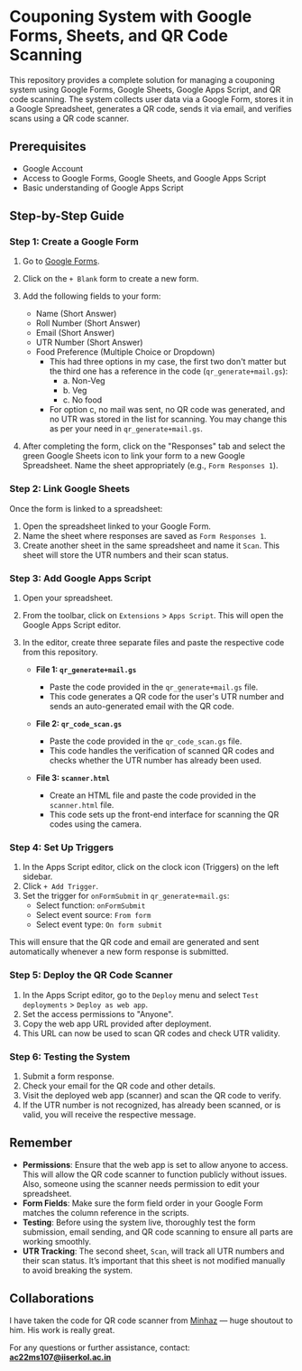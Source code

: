 # Couponing System with Google Forms, Sheets, and QR Code Scanning

This repository provides a complete solution for managing a couponing system using Google Forms, Google Sheets, Google Apps Script, and QR code scanning. The system collects user data via a Google Form, stores it in a Google Spreadsheet, generates a QR code, sends it via email, and verifies scans using a QR code scanner.

## Prerequisites

- Google Account
- Access to Google Forms, Google Sheets, and Google Apps Script
- Basic understanding of Google Apps Script

## Step-by-Step Guide

### Step 1: Create a Google Form

1. Go to [Google Forms](https://forms.google.com).
2. Click on the `+ Blank` form to create a new form.
3. Add the following fields to your form:
   - Name (Short Answer)
   - Roll Number (Short Answer)
   - Email (Short Answer)
   - UTR Number (Short Answer)
   - Food Preference (Multiple Choice or Dropdown)
     - This had three options in my case, the first two don't matter but the third one has a reference in the code (`qr_generate+mail.gs`):
       - a. Non-Veg
       - b. Veg
       - c. No food
     - For option c, no mail was sent, no QR code was generated, and no UTR was stored in the list for scanning. You may change this as per your need in `qr_generate+mail.gs`.
   
4. After completing the form, click on the "Responses" tab and select the green Google Sheets icon to link your form to a new Google Spreadsheet. Name the sheet appropriately (e.g., `Form Responses 1`).

### Step 2: Link Google Sheets

Once the form is linked to a spreadsheet:

1. Open the spreadsheet linked to your Google Form.
2. Name the sheet where responses are saved as `Form Responses 1`.
3. Create another sheet in the same spreadsheet and name it `Scan`. This sheet will store the UTR numbers and their scan status.

### Step 3: Add Google Apps Script

1. Open your spreadsheet.
2. From the toolbar, click on `Extensions` > `Apps Script`. This will open the Google Apps Script editor.
3. In the editor, create three separate files and paste the respective code from this repository.

   - **File 1: `qr_generate+mail.gs`**
     - Paste the code provided in the `qr_generate+mail.gs` file.
     - This code generates a QR code for the user's UTR number and sends an auto-generated email with the QR code.
   
   - **File 2: `qr_code_scan.gs`**
     - Paste the code provided in the `qr_code_scan.gs` file.
     - This code handles the verification of scanned QR codes and checks whether the UTR number has already been used.

   - **File 3: `scanner.html`**
     - Create an HTML file and paste the code provided in the `scanner.html` file.
     - This code sets up the front-end interface for scanning the QR codes using the camera.

### Step 4: Set Up Triggers

1. In the Apps Script editor, click on the clock icon (Triggers) on the left sidebar.
2. Click `+ Add Trigger`.
3. Set the trigger for `onFormSubmit` in `qr_generate+mail.gs`:
   - Select function: `onFormSubmit`
   - Select event source: `From form`
   - Select event type: `On form submit`
   
This will ensure that the QR code and email are generated and sent automatically whenever a new form response is submitted.

### Step 5: Deploy the QR Code Scanner

1. In the Apps Script editor, go to the `Deploy` menu and select `Test deployments` > `Deploy as web app`.
2. Set the access permissions to "Anyone".
3. Copy the web app URL provided after deployment.
4. This URL can now be used to scan QR codes and check UTR validity.

### Step 6: Testing the System

1. Submit a form response.
2. Check your email for the QR code and other details.
3. Visit the deployed web app (scanner) and scan the QR code to verify.
4. If the UTR number is not recognized, has already been scanned, or is valid, you will receive the respective message.

## Remember

- **Permissions**: Ensure that the web app is set to allow anyone to access. This will allow the QR code scanner to function publicly without issues. Also, someone using the scanner needs permission to edit your spreadsheet.
- **Form Fields**: Make sure the form field order in your Google Form matches the column reference in the scripts.
- **Testing**: Before using the system live, thoroughly test the form submission, email sending, and QR code scanning to ensure all parts are working smoothly.
- **UTR Tracking**: The second sheet, `Scan`, will track all UTR numbers and their scan status. It’s important that this sheet is not modified manually to avoid breaking the system.

## Collaborations

I have taken the code for QR code scanner from [Minhaz](https://github.com/mebjas/html5-qrcode/tree/master/examples/html5) — huge shoutout to him. His work is really great.

For any questions or further assistance, contact:  
**ac22ms107@iiserkol.ac.in**
